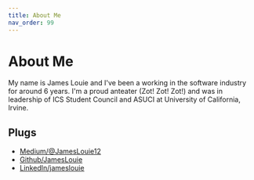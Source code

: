 ```yaml
---
title: About Me
nav_order: 99
---
```


# About Me

My name is James Louie and I've been a working in the software industry for around 6 years. I'm a proud anteater (Zot! Zot! Zot!) and was in leadership of ICS Student Council and ASUCI at University of California, Irvine.

## Plugs

* [Medium/@JamesLouie12](https://medium.com/@JamesLouie12)
* [Github/JamesLouie](https://github.com/JamesLouie)
* [LinkedIn/jameslouie](https://www.linkedin.com/in/jameslouie/)
